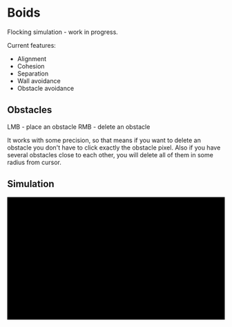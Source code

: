 # Boids
Flocking simulation - work in progress.

Current features:
- Alignment
- Cohesion
- Separation
- Wall avoidance
- Obstacle avoidance

## Obstacles
LMB - place an obstacle
RMB - delete an obstacle

It works with some precision, so that means if you want to delete an obstacle you don't have to click exactly the obstacle pixel. Also if you have several obstacles close to each other, you will delete all of them in some radius from cursor.

## Simulation
![Simulation](/flocking.gif?raw=true)

